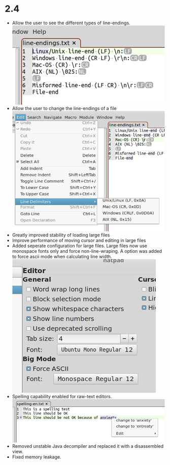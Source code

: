 # 2.4

* Allow the user to see the different types of line-endings.
![Line endings](/site/version-2.4/Visible_line_endings.png)
* Allow the user to change the line-endings of a file
![Change Line endings](/site/version-2.4/Change_line_endings.png)
* Greatly improved stability of loading large files
* Improve performance of moving cursor and editing in large files
* Added seperate configuration for large files. Large files now use monospace fonts only and force non-line-wraping. A option was added to force ascii mode when calculating line width.
![big-mode configuration](/site/version-2.4/Seperate_big_mode_config.png)
* Spelling capability enabled for raw-text editors. 
![Spelling in text files](/site/version-2.4/Spelling_in_text_files.png)
* Removed unstable Java decompiler and replaced it with a disassembled view.
* Fixed memory leakage.
